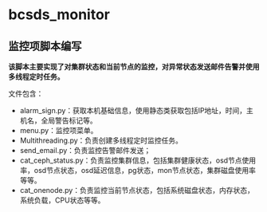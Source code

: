 # bcsds_monitor
## 监控项脚本编写

**该脚本主要实现了对集群状态和当前节点的监控，对异常状态发送邮件告警并使用多线程定时任务。**

文件包含：

- alarm_sign.py：获取本机基础信息，使用静态类获取包括IP地址，时间，主机名，全局警告标记等。
- menu.py：监控项菜单。
- Multithreading.py：负责创建多线程定时监控任务。
- send_email.py：负责监控告警邮件发送；
- cat_ceph_status.py：负责监控集群信息，包括集群健康状态，osd节点使用率，osd节点状态，osd延迟信息，pg状态，mon节点状态，集群磁盘使用率等等。
- cat_onenode.py：负责监控当前节点状态，包括系统磁盘状态，内存状态，系统负载，CPU状态等等。

